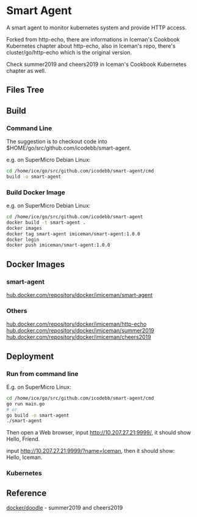 # Smart Agent

A smart agent to monitor kubernetes system and provide HTTP access.  

Forked from http-echo, there are informations in Iceman's Cookbook Kubernetes chapter about http-echo, also in Iceman's repo, there's cluster/go/http-echo which is the original version.  

Check summer2019 and cheers2019 in Iceman's Cookbook Kubernetes chapter as well.  

## Files Tree

## Build

### Command Line  

The suggestion is to checkout code into $HOME/go/src/github.com/icodebb/smart-agent.

e.g. on SuperMicro Debian Linux:  

```bash
cd /home/ice/go/src/github.com/icodebb/smart-agent/cmd
build -o smart-agent
```

### Build Docker Image

e.g. on SuperMicro Debian Linux:

```bash
cd /home/ice/go/src/github.com/icodebb/smart-agent
docker build -t smart-agent .
docker images
docker tag smart-agent imiceman/smart-agent:1.0.0
docker login
docker push imiceman/smart-agent:1.0.0
```

## Docker Images

### smart-agent

[hub.docker.com/repository/docker/imiceman/smart-agent](https://hub.docker.com/repository/docker/imiceman/smart-agent)  

### Others

[hub.docker.com/repository/docker/imiceman/http-echo](https://hub.docker.com/repository/docker/imiceman/http-echo)  
[hub.docker.com/repository/docker/imiceman/summer2019](https://hub.docker.com/repository/docker/imiceman/summer2019)  
[hub.docker.com/repository/docker/imiceman/cheers2019](https://hub.docker.com/repository/docker/imiceman/cheers2019)  

## Deployment

### Run from command line

E.g. on SuperMicro Linux:  

```bash
cd /home/ice/go/src/github.com/icodebb/smart-agent/cmd
go run main.go
# or
go build -o smart-agent
./smart-agent
```

Then open a Web browser, input http://10.207.27.21:9999/, it should show  
Hello, Friend.  

input http://10.207.27.21:9999/?name=Iceman, then it should show:  
Hello, Iceman.  

### Kubernetes

## Reference

[docker/doodle](https://github.com/docker/doodle) - summer2019 and cheers2019  

